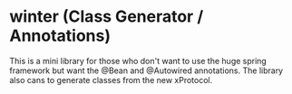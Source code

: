 # winter (Class Generator / Annotations)
This is a mini library for those who don't want to use the huge spring framework but want the @Bean and @Autowired annotations.
The library also cans to generate classes from the new xProtocol.
